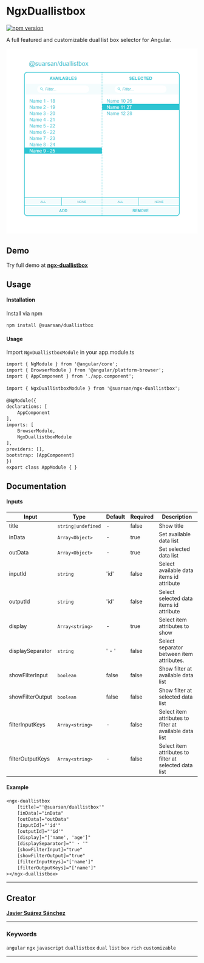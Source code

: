 # NgxDuallistbox

[![npm version](https://badge.fury.io/js/@suarsan%2Fngx-duallistbox.svg)](https://badge.fury.io/js/@suarsan%2Fngx-duallistbox)

A full featured and customizable dual list box selector for Angular.

![alt text](https://github.com/Suarsan/ngx-duallistbox/raw/master/projects/suarsan/ngx-duallistbox/demo.png)


## Demo

Try full demo  at **[ngx-duallistbox](https://javiersuarezsanchez.com/#/ngx-duallistbox)**

## Usage

#### Installation

Install via npm

    npm install @suarsan/duallistbox
    
#### Usage

Import ``NgxDuallistboxModule`` in your app.module.ts

    import { NgModule } from '@angular/core';
    import { BrowserModule } from '@angular/platform-browser';
    import { AppComponent } from './app.component';
    
    import { NgxDuallistboxModule } from '@suarsan/ngx-duallistbox';

    @NgModule({
    declarations: [
        AppComponent
    ],
    imports: [
        BrowserModule,
        NgxDuallistboxModule
    ],
    providers: [],
    bootstrap: [AppComponent]
    })
    export class AppModule { }

## Documentation

#### Inputs

| Input | Type | Default | Required | Description |
| ----- | ---- | ------  | -------- | ----------- |
| title | `string\|undefined` | - | false | Show title |
| inData | `Array<Object>` | - | true |  Set available data list |
| outData | `Array<Object>` | - | true |  Set selected data list |
| inputId | `string` | 'id' | false | Select available data items id attribute |
| outputId | `string` | 'id' | false | Select selected data items id attribute |
| display | `Array<string>` | - | true | Select item attributes to show |
| displaySeparator | `string` | ' - ' | false | Select separator between  item attributes. |
| showFilterInput | `boolean` | false | false | Show filter at available data list |
| showFilterOutput | `boolean` | false | false | Show filter at selected data list |
| filterInputKeys | `Array<string>` | -  | false | Select item attributes to filter at available data list |
| filterOutputKeys | `Array<string>` | -  | false | Select item attributes to filter at selected data list |

#### Example

    <ngx-duallistbox
        [title]="'@suarsan/duallistbox'"
        [inData]="inData" 
        [outData]="outData" 
        [inputId]="'id'" 
        [outputId]="'id'" 
        [display]="['name', 'age']"
        [displaySeparator]="' · '"
        [showFilterInput]="true" 
        [showFilterOutput]="true" 
        [filterInputKeys]="['name']" 
        [filterOutputKeys]="['name']"
    ></ngx-duallistbox>


---

## Creator

**[Javier Suárez Sánchez](https://javiersuarezsanchez.com)**




---

### Keywords

`angular` `ngx` `javascript` `duallistbox` `dual` `list` `box` `rich` `customizable`

---



